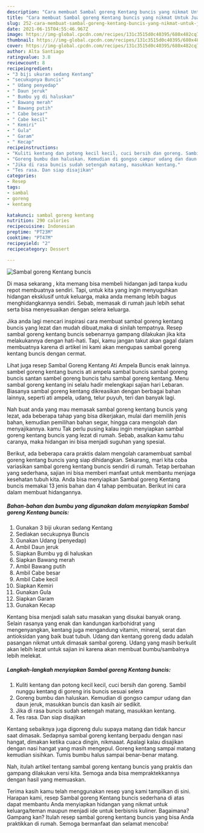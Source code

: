 ```yaml
---
description: "Cara membuat Sambal goreng Kentang buncis yang nikmat Untuk Jualan"
title: "Cara membuat Sambal goreng Kentang buncis yang nikmat Untuk Jualan"
slug: 252-cara-membuat-sambal-goreng-kentang-buncis-yang-nikmat-untuk-jualan
date: 2021-06-15T04:55:46.967Z
image: https://img-global.cpcdn.com/recipes/131c3515d0c40395/680x482cq70/sambal-goreng-kentang-buncis-foto-resep-utama.jpg
thumbnail: https://img-global.cpcdn.com/recipes/131c3515d0c40395/680x482cq70/sambal-goreng-kentang-buncis-foto-resep-utama.jpg
cover: https://img-global.cpcdn.com/recipes/131c3515d0c40395/680x482cq70/sambal-goreng-kentang-buncis-foto-resep-utama.jpg
author: Alta Santiago
ratingvalue: 3.8
reviewcount: 8
recipeingredient:
- "3 biji ukuran sedang Kentang"
- "secukupnya Buncis"
- " Udang penyedap"
- " Daun jeruk"
- " Bumbu yg di haluskan"
- " Bawang merah"
- " Bawang putih"
- " Cabe besar"
- " Cabe kecil"
- " Kemiri"
- " Gula"
- " Garam"
- " Kecap"
recipeinstructions:
- "Kuliti kentang dan potong kecil kecil, cuci bersih dan goreng. Sambil nunggu kentang di goreng iris buncis sesuai selera"
- "Goreng bumbu dan haluskan. Kemudian di gongso campur udang dan daun jeruk, masukkan buncis dan kasih air sedikit."
- "Jika di rasa buncis sudah setengah matang, masukkan kentang."
- "Tes rasa. Dan siap disajikan"
categories:
- Resep
tags:
- sambal
- goreng
- kentang

katakunci: sambal goreng kentang 
nutrition: 290 calories
recipecuisine: Indonesian
preptime: "PT23M"
cooktime: "PT47M"
recipeyield: "2"
recipecategory: Dessert

---
```



![Sambal goreng Kentang buncis](https://img-global.cpcdn.com/recipes/131c3515d0c40395/680x482cq70/sambal-goreng-kentang-buncis-foto-resep-utama.jpg)

Di masa  sekarang , kita memang bisa membeli hidangan jadi tanpa kudu repot membuatnya sendiri. Tapi, untuk kita yang ingin menyuguhkan hidangan eksklusif untuk keluarga, maka anda memang lebih bagus menghidangkannya sendiri. Sebab, memasak di rumah jauh lebih sehat serta bisa menyesuaikan dengan selera keluarga.

Jika anda lagi mencari inspirasi cara membuat sambal goreng kentang buncis yang lezat dan mudah dibuat,maka di sinilah tempatnya. Resep sambal goreng kentang buncis  sebenarnya gampang dilakukan jika kita melakukannya dengan hati-hati. Tapi, kamu jangan takut akan gagal dalam membuatnya 
karena di artikel ini kami akan mengupas sambal goreng kentang buncis dengan cermat.  

Lihat juga resep Sambal Goreng Kentang Ati Ampela Buncis enak lainnya. sambel goreng kentang buncis ati ampela sambal buncis sambal goreng buncis santan sambel goreng buncis tahu sambal goreng kentang. Menu sambal goreng kentang ini selalu hadir melengkapi sajian hari Lebaran. Biasanya sambal goreng kentang dikreasikan dengan berbagai bahan lainnya, seperti ati ampela, udang, telur puyuh, teri dan banyak lagi.

Nah buat anda yang mau memasak sambal goreng kentang buncis yang lezat, ada beberapa tahap yang bisa dikerjakan, mulai dari memilih jenis bahan, kemudian pemilihan bahan segar, hingga cara mengolah dan menyajikannya. kamu Tak perlu pusing kalau ingin menyiapkan sambal goreng kentang buncis yang lezat di rumah. Sebab, asalkan kamu  tahu caranya, maka hidangan ini bisa menjadi suguhan yang spesial.

Berikut, ada beberapa cara praktis  dalam mengolah caramembuat sambal goreng kentang buncis yang siap dihidangkan. Sekarang, mari kita coba variasikan sambal goreng kentang buncis sendiri di rumah. Tetap berbahan yang sederhana, sajian ini bisa memberi manfaat untuk membantu menjaga kesehatan tubuh kita. Anda bisa menyiapkan Sambal goreng Kentang buncis memakai 13 jenis bahan dan 4 tahap pembuatan. Berikut ini cara dalam membuat hidangannya.

<!--inarticleads1-->

##### Bahan-bahan dan bumbu yang digunakan dalam menyiapkan Sambal goreng Kentang buncis:

1. Gunakan 3 biji ukuran sedang Kentang
1. Sediakan secukupnya Buncis
1. Gunakan  Udang (penyedap)
1. Ambil  Daun jeruk
1. Siapkan  Bumbu yg di haluskan
1. Siapkan  Bawang merah
1. Ambil  Bawang putih
1. Ambil  Cabe besar
1. Ambil  Cabe kecil
1. Siapkan  Kemiri
1. Gunakan  Gula
1. Siapkan  Garam
1. Gunakan  Kecap


Kentang bisa menjadi salah satu masakan yang disukai banyak orang. Selain rasanya yang enak dan kandungan karbohidrat yang mengenyangkan, kentang juga mengandung vitamin, mineral, serat dan antioksidan yang baik buat tubuh. Udang dan kentang goreng dadu adalah pasangan nikmat untuk dimasak sambal goreng. Udang yang masih berkulit akan lebih lezat untuk sajian ini karena akan membuat bumbu/sambalnya lebih melekat. 

<!--inarticleads2-->

##### Langkah-langkah menyiapkan Sambal goreng Kentang buncis:

1. Kuliti kentang dan potong kecil kecil, cuci bersih dan goreng. Sambil nunggu kentang di goreng iris buncis sesuai selera
1. Goreng bumbu dan haluskan. Kemudian di gongso campur udang dan daun jeruk, masukkan buncis dan kasih air sedikit.
1. Jika di rasa buncis sudah setengah matang, masukkan kentang.
1. Tes rasa. Dan siap disajikan


Kentang sebaiknya juga digoreng dulu supaya matang dan tidak hancur saat dimasak. Sedapnya sambal goreng kentang berpadu dengan nasi hangat, dimakan ketika cuaca dingin, nikmaaat. Apalagi kalau disajikan dengan nasi hangat yang masih mengepul. Goreng kentang sampai matang kemudian sisihkan. Tumis bumbu halus sampai benar-benar matang. 

Nah, itulah artikel tentang  sambal goreng kentang buncis  yang praktis dan gampang dilakukan versi kita. Semoga anda bisa mempraktekkannya dengan hasil yang memuaskan. 

Terima kasih kamu telah menggunakan resep yang kami tampilkan di sini. Harapan kami, resep  Sambal goreng Kentang buncis sederhana di atas dapat membantu Anda menyiapkan hidangan yang nikmat untuk keluarga/teman maupun menjadi ide untuk berbisnis kuliner. Bagaimana? Gampang kan? Itulah resep sambal goreng kentang buncis yang bisa Anda praktikkan di rumah. Semoga bermanfaat dan selamat mencoba!

